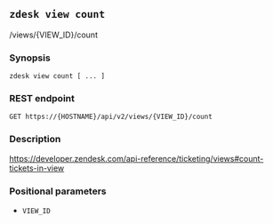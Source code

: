 ## `zdesk view count`

/views/{VIEW_ID}/count

### Synopsis

    zdesk view count [ ... ]

### REST endpoint

    GET https://{HOSTNAME}/api/v2/views/{VIEW_ID}/count

### Description

https://developer.zendesk.com/api-reference/ticketing/views#count-tickets-in-view

### Positional parameters

* `VIEW_ID`

